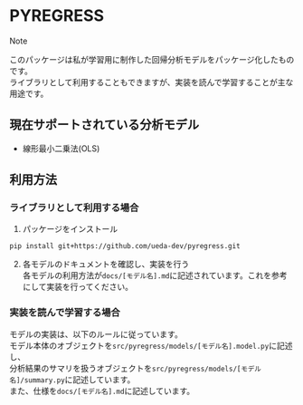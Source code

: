 # PYREGRESS
>[!NOTE]  
>このパッケージは私が学習用に制作した回帰分析モデルをパッケージ化したものです。  
>ライブラリとして利用することもできますが、実装を読んで学習することが主な用途です。

## 現在サポートされている分析モデル
- 線形最小二乗法(OLS)

## 利用方法
### ライブラリとして利用する場合
1. パッケージをインストール
```
pip install git+https://github.com/ueda-dev/pyregress.git
```

2. 各モデルのドキュメントを確認し、実装を行う  
各モデルの利用方法が`docs/[モデル名].md`に記述されています。これを参考にして実装を行ってください。

### 実装を読んで学習する場合  
モデルの実装は、以下のルールに従っています。  
モデル本体のオブジェクトを`src/pyregress/models/[モデル名].model.py`に記述し、  
分析結果のサマリを扱うオブジェクトを`src/pyregress/models/[モデル名]/summary.py`に記述しています。  
また、仕様を`docs/[モデル名].md`に記述しています。

